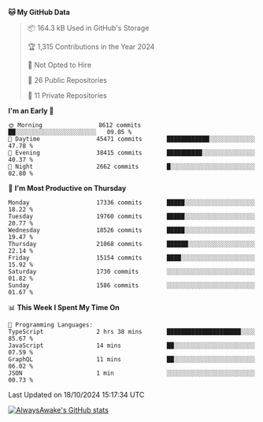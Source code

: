 <!--START_SECTION:waka-->
**🐱 My GitHub Data** 

> 📦 164.3 kB Used in GitHub's Storage 
 > 
> 🏆 1,315 Contributions in the Year 2024
 > 
> 🚫 Not Opted to Hire
 > 
> 📜 26 Public Repositories 
 > 
> 🔑 11 Private Repositories 
 > 
**I'm an Early 🐤** 

```text
🌞 Morning                8612 commits        ██░░░░░░░░░░░░░░░░░░░░░░░   09.05 % 
🌆 Daytime                45471 commits       ████████████░░░░░░░░░░░░░   47.78 % 
🌃 Evening                38415 commits       ██████████░░░░░░░░░░░░░░░   40.37 % 
🌙 Night                  2662 commits        █░░░░░░░░░░░░░░░░░░░░░░░░   02.80 % 
```
📅 **I'm Most Productive on Thursday** 

```text
Monday                   17336 commits       █████░░░░░░░░░░░░░░░░░░░░   18.22 % 
Tuesday                  19760 commits       █████░░░░░░░░░░░░░░░░░░░░   20.77 % 
Wednesday                18526 commits       █████░░░░░░░░░░░░░░░░░░░░   19.47 % 
Thursday                 21068 commits       ██████░░░░░░░░░░░░░░░░░░░   22.14 % 
Friday                   15154 commits       ████░░░░░░░░░░░░░░░░░░░░░   15.92 % 
Saturday                 1730 commits        ░░░░░░░░░░░░░░░░░░░░░░░░░   01.82 % 
Sunday                   1586 commits        ░░░░░░░░░░░░░░░░░░░░░░░░░   01.67 % 
```


📊 **This Week I Spent My Time On** 

```text
💬 Programming Languages: 
TypeScript               2 hrs 38 mins       █████████████████████░░░░   85.67 % 
JavaScript               14 mins             ██░░░░░░░░░░░░░░░░░░░░░░░   07.59 % 
GraphQL                  11 mins             ██░░░░░░░░░░░░░░░░░░░░░░░   06.02 % 
JSON                     1 min               ░░░░░░░░░░░░░░░░░░░░░░░░░   00.73 % 
```


 Last Updated on 18/10/2024 15:17:34 UTC
<!--END_SECTION:waka-->

[![AlwaysAwake's GitHub stats](https://github-readme-stats.vercel.app/api?username=AlwaysAwake&show_icons=true&theme=github_dark&count_private=true)](https://github.com/AlwaysAwake/AlwaysAwake)
